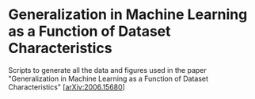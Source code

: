# Generalization in Machine Learning as a Function of Dataset Characteristics #

Scripts to generate all the data and figures used in the paper "Generalization in Machine Learning as a Function of Dataset Characteristics" [[arXiv:2006.15680](https://arxiv.org/abs/2006.15680)]

